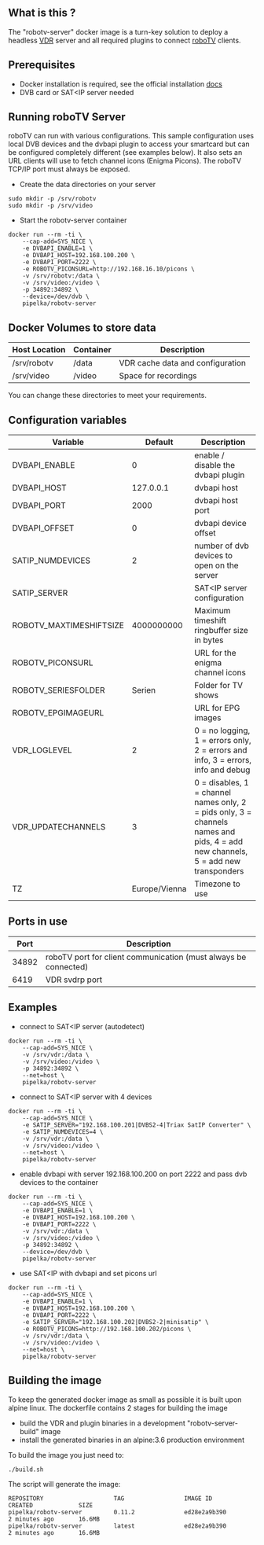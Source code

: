 What is this ?
--------------

The "robotv-server" docker image is a turn-key solution to deploy a headless [VDR](http://www.tvdr.de) server and all required plugins to connect [roboTV](https://github.com/pipelka/robotv) clients.

Prerequisites
-------------

- Docker installation is required, see the official installation [docs](https://docs.docker.com/engine/installation/)
- DVB card or SAT<IP server needed

Running roboTV Server
---------------------

roboTV can run with various configurations. This sample configuration uses local DVB devices and the dvbapi plugin to access your smartcard but can be configured completely different (see examples below). It also sets an URL clients will use to fetch channel icons (Enigma Picons). The roboTV TCP/IP port must always be exposed.

- Create the data directories on your server

```
sudo mkdir -p /srv/robotv
sudo mkdir -p /srv/video
```

- Start the robotv-server container

```
docker run --rm -ti \
    --cap-add=SYS_NICE \
    -e DVBAPI_ENABLE=1 \
    -e DVBAPI_HOST=192.168.100.200 \
    -e DVBAPI_PORT=2222 \
    -e ROBOTV_PICONSURL=http://192.168.16.10/picons \
    -v /srv/robotv:/data \
    -v /srv/video:/video \
    -p 34892:34892 \
    --device=/dev/dvb \
    pipelka/robotv-server
```

Docker Volumes to store data
----------------------------

| Host Location | Container | Description |
| --- | --- | --- |
| /srv/robotv | /data | VDR cache data and configuration |
| /srv/video | /video | Space for recordings |

You can change these directories to meet your requirements.

Configuration variables
-----------------------

| Variable | Default | Description |
| --- | --- | ---------- |
| DVBAPI_ENABLE | 0 | enable / disable the dvbapi plugin |
| DVBAPI_HOST | 127.0.0.1 | dvbapi host |
| DVBAPI_PORT | 2000 | dvbapi host port |
| DVBAPI_OFFSET | 0 | dvbapi device offset |
| SATIP_NUMDEVICES | 2 | number of dvb devices to open on the server |
| SATIP_SERVER | | SAT<IP server configuration |
| ROBOTV_MAXTIMESHIFTSIZE | 4000000000 | Maximum timeshift ringbuffer size in bytes |
| ROBOTV_PICONSURL |  | URL for the enigma channel icons |
| ROBOTV_SERIESFOLDER | Serien | Folder for TV shows |
| ROBOTV_EPGIMAGEURL | | URL for EPG images |
| VDR_LOGLEVEL | 2 | 0 = no logging, 1 = errors only, 2 = errors and info, 3 = errors, info and debug |
| VDR_UPDATECHANNELS | 3 | 0 = disables, 1 = channel names only, 2 = pids only, 3 = channels names and pids, 4 = add new channels, 5 = add new transponders |
| TZ | Europe/Vienna | Timezone to use |

Ports in use
------------

| Port | Description |
| --- | --- |
| 34892 | roboTV port for client communication (must always be connected) |
| 6419 | VDR svdrp port |

Examples
--------

- connect to SAT<IP server (autodetect)

```
docker run --rm -ti \
    --cap-add=SYS_NICE \
    -v /srv/vdr:/data \
    -v /srv/video:/video \
    -p 34892:34892 \
    --net=host \
    pipelka/robotv-server
```

- connect to SAT<IP server with 4 devices

```
docker run --rm -ti \
    --cap-add=SYS_NICE \
    -e SATIP_SERVER="192.168.100.201|DVBS2-4|Triax SatIP Converter" \
    -e SATIP_NUMDEVICES=4 \
    -v /srv/vdr:/data \
    -v /srv/video:/video \
    --net=host \
    pipelka/robotv-server
```

- enable dvbapi with server 192.168.100.200 on port 2222 and pass dvb devices to the container

```
docker run --rm -ti \
    --cap-add=SYS_NICE \
    -e DVBAPI_ENABLE=1 \
    -e DVBAPI_HOST=192.168.100.200 \
    -e DVBAPI_PORT=2222 \
    -v /srv/vdr:/data \
    -v /srv/video:/video \
    -p 34892:34892 \
    --device=/dev/dvb \
    pipelka/robotv-server
```

- use SAT<IP with dvbapi and set picons url

```
docker run --rm -ti \
    --cap-add=SYS_NICE \
    -e DVBAPI_ENABLE=1 \
    -e DVBAPI_HOST=192.168.100.200 \
    -e DVBAPI_PORT=2222 \
    -e SATIP_SERVER="192.168.100.202|DVBS2-2|minisatip" \
    -e ROBOTV_PICONS=http://192.168.100.202/picons \
    -v /srv/vdr:/data \
    -v /srv/video:/video \
    --net=host \
    pipelka/robotv-server
```

Building the image
------------------

To keep the generated docker image as small as possible it is built upon alpine linux.
The dockerfile contains 2 stages for building the image

- build the VDR and plugin binaries in a development "robotv-server-build" image
- install the generated binaries in an alpine:3.6 production environment

To build the image you just need to:

```
./build.sh
```

The script will generate the image:
```
REPOSITORY                    TAG                 IMAGE ID            CREATED             SIZE
pipelka/robotv-server         0.11.2              ed28e2a9b390        2 minutes ago       16.6MB
pipelka/robotv-server         latest              ed28e2a9b390        2 minutes ago       16.6MB
```
